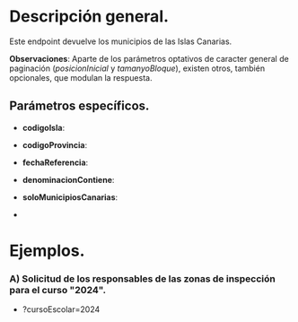 # Descripción general.

Este endpoint devuelve los municipios de las Islas Canarias.

**Observaciones**: Aparte de los parámetros optativos de caracter general de paginación (_posicionInicial_ y _tamanyoBloque_), existen otros, también opcionales, que modulan la respuesta.

## Parámetros específicos.

* **codigoIsla**: 
* **codigoProvincia**:
* **fechaReferencia**:
* **denominacionContiene**:
* **soloMunicipiosCanarias**:

* 

# Ejemplos.
### A) Solicitud de los responsables de las zonas de inspección para el curso "2024".
* ?cursoEscolar=2024

